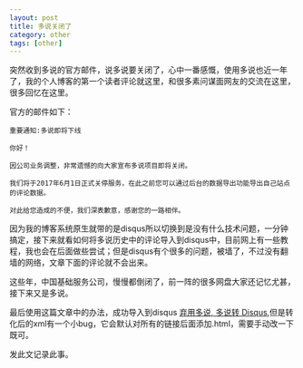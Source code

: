 ```yaml
---
layout: post
title: 多说关闭了
category: other 
tags: [other]
---
```


突然收到多说的官方邮件，说多说要关闭了，心中一番感慨，使用多说也近一年了，我的个人博客的第一个读者评论就这里，和很多素问谋面网友的交流在这里，很多回忆在这里。

官方的邮件如下：

```
重要通知:多说即将下线

你好！

因公司业务调整，非常遗憾的向大家宣布多说项目即将关闭。

我们将于2017年6月1日正式关停服务，在此之前您可以通过后台的数据导出功能导出自己站点的评论数据。

对此给您造成的不便，我们深表歉意，感谢您的一路相伴。
``` 

因为我的博客系统原生就带的是disqus所以切换到是没有什么技术问题，一分钟搞定，接下来就看如何将多说历史中的评论导入到disqus中，目前网上有一些教程，我也会在后面做些尝试；但是disqus有个很多的问题，被墙了，不过没有翻墙的网络，文章下面的评论就不会出来。

这些年，中国基础服务公司，慢慢都倒闭了，前一阵的很多网盘大家还记忆尤甚，接下来又是多说。

最后使用这篇文章中的办法，成功导入到disqus [弃用多说, 多说转 Disqus](http://lukang.me/2016/duoshuo2disqus.html),但是转化后的xml有一个小bug，它会默认对所有的链接后面添加.html，需要手动改一下既可。

发此文记录此事。